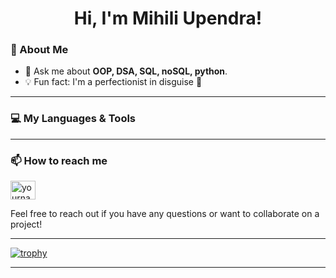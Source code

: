 ###
<h1 align="center"> Hi, I'm Mihili Upendra!</h1>  



  
### 🚀 About Me
<!-- -
building machine learning models, and applying statistical methods to create impactful solutions.
<br/>

- 🎓 I'm currently pursuing a Data Science degree.
- 🌱 I’m currently learning ****.
<!-- - 💼 I’m currently working on **[MoneyBook](GitHub project link)** -->
- 💬 Ask me about **OOP, DSA, SQL, noSQL, python**.
- 💡 Fun fact: I'm a perfectionist in disguise 🤫
---
### 💻 My Languages & Tools  
<!--
<img src="https://raw.githubusercontent.com/devicons/devicon/master/icons/java/java-original.svg" alt="java" width="40" height="40"/>  <img src="https://raw.githubusercontent.com/devicons/devicon/master/icons/javascript/javascript-original.svg" alt="javascript" width="40" height="40"/>  <img src="https://raw.githubusercontent.com/devicons/devicon/master/icons/typescript/typescript-original.svg" alt="typescript" width="40" height="40"/>  <img src="https://raw.githubusercontent.com/devicons/devicon/master/icons/python/python-original.svg" alt="python" width="40" height="40"/>  <img src="https://raw.githubusercontent.com/devicons/devicon/master/icons/cplusplus/cplusplus-original.svg" alt="cplusplus" width="40" height="40"/>  <img src="https://raw.githubusercontent.com/devicons/devicon/master/icons/c/c-original.svg" alt="c" width="40" height="40"/>  <img src="https://raw.githubusercontent.com/devicons/devicon/master/icons/csharp/csharp-original.svg" alt="csharp" width="40" height="40"/>  <img src="https://www.vectorlogo.zone/logos/kotlinlang/kotlinlang-icon.svg" alt="kotlin" width="40" height="40"/>  <img src="https://raw.githubusercontent.com/devicons/devicon/master/icons/html5/html5-original-wordmark.svg" alt="html5" width="40" height="40"/>  <img src="https://raw.githubusercontent.com/devicons/devicon/master/icons/css3/css3-original-wordmark.svg" alt="css3" width="40" height="40"/>  <img src="https://raw.githubusercontent.com/devicons/devicon/master/icons/php/php-original.svg" alt="php" width="40" height="40"/>    <img src="https://raw.githubusercontent.com/devicons/devicon/master/icons/react/react-original-wordmark.svg" alt="react" width="40" height="40"/>  <img src="https://raw.githubusercontent.com/devicons/devicon/master/icons/nodejs/nodejs-original-wordmark.svg" alt="nodejs" width="40" height="40"/>  <img src="https://raw.githubusercontent.com/devicons/devicon/master/icons/nextjs/nextjs-original-wordmark.svg" alt="nextjs" width="40" height="40"/>  <img src="https://raw.githubusercontent.com/devicons/devicon/master/icons/express/express-original.svg" alt="express" width="40" height="40"/>  <img src="https://www.vectorlogo.zone/logos/tailwindcss/tailwindcss-icon.svg" alt="tailwind" width="40" height="40"/>  
<img src="https://raw.githubusercontent.com/devicons/devicon/master/icons/mysql/mysql-original-wordmark.svg" alt="sql" width="40" height="40"/>  <img src="https://raw.githubusercontent.com/devicons/devicon/master/icons/mongodb/mongodb-original-wordmark.svg" alt="mongodb" width="40" height="40"/>     <img src="https://www.vectorlogo.zone/logos/git-scm/git-scm-icon.svg" alt="git" width="40" height="40" />  <img src="https://raw.githubusercontent.com/devicons/devicon/master/icons/linux/linux-original.svg" alt="linux" width="40" height="40"/>  <img src="https://www.vectorlogo.zone/logos/getpostman/getpostman-icon.svg" alt="postman" width="40" height="40"/>  <img src="https://raw.githubusercontent.com/devicons/devicon/master/icons/androidstudio/androidstudio-original.svg" alt="androidstudio" width="40" height="40"/>  <img src="https://raw.githubusercontent.com/devicons/devicon/master/icons/figma/figma-original.svg" alt="figma" width="40" height="40"/>  <img src="https://raw.githubusercontent.com/devicons/devicon/master/icons/firebase/firebase-original.svg" alt="firebase" width="40" height="40"/>  <img src="https://raw.githubusercontent.com/devicons/devicon/master/icons/r/r-original.svg" alt="r" width="40" height="40"/>  <img src="https://raw.githubusercontent.com/devicons/devicon/master/icons/jupyter/jupyter-original-wordmark.svg" alt="jupyter" width="40" height="40"/>  <img src="https://raw.githubusercontent.com/devicons/devicon/master/icons/photoshop/photoshop-line.svg" alt="photoshop" width="40" height="40"/>  <img src="https://raw.githubusercontent.com/devicons/devicon/master/icons/premierepro/premierepro-original.svg" alt="premierepro" width="40" height="40"/>  <img src="https://www.vectorlogo.zone/logos/adobe_illustrator/adobe_illustrator-icon.svg" alt="illustrator" width="40" height="40" />
-->
---  

### 📫 How to reach me  

<p align="left">
<a href="https://www.linkedin.com/in/yourusername" target="blank"><img align="center" src="https://raw.githubusercontent.com/rahuldkjain/github-profile-readme-generator/master/src/images/icons/Social/linked-in-alt.svg" alt="yourname" height="30" width="40" /></a>
</p>

Feel free to reach out if you have any questions or want to collaborate on a project!
  
---   
[![trophy](https://github-profile-trophy.vercel.app/?username=Mihiliupendra&theme=chalk)](https://github.com/Mihiliupendra/github-profile-trophy)  

---

